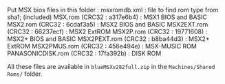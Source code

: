 Put MSX bios files in this folder :
msxromdb.xml                         : file to find rom type from sha1; (included)
MSX.rom      (CRC32 : a317e6b4)      : MSX1 BIOS and BASIC
MSX2.rom     (CRC32 : 6cdaf3a5)      : MSX2 BIOS and BASIC
MSX2EXT.rom  (CRC32 : 66237ecf)      : MSX2 ExtROM
MSX2P.rom    (CRC32 : 19771608)      : MSX2+ BIOS and BASIC
MSX2PEXT.rom (CRC32 : b8ba44d3)      : MSX2+ ExtROM
MSX2PMUS.rom (CRC32 : 456e494e)      : MSX-MUSIC ROM
PANASONICDISK.rom (CRC32 : 17fa392b) : DISK ROM

All these files are available in `blueMSXv282full.zip` in the `Machines/Shared Roms/` folder.
